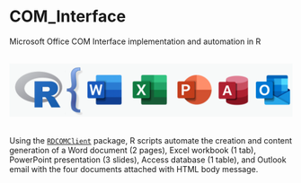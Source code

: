 # COM_Interface
Microsoft Office COM Interface implementation and automation in R

<br/>

<div style="text-align:center"><img src="https://github.com/ParfaitG/COM_Interface/blob/main/R/Data/R_MSO_Icon.png" width="800px" alt="R and MS Ofice Icons"/></div>

<br/>

Using the [`RDCOMClient`](https://www.omegahat.net/RDCOMClient/) package, R scripts automate the creation and content generation of a Word document (2 pages), Excel workbook (1 tab), PowerPoint presentation (3 slides), Access database (1 table), and Outlook email with the four documents attached with HTML body message.
